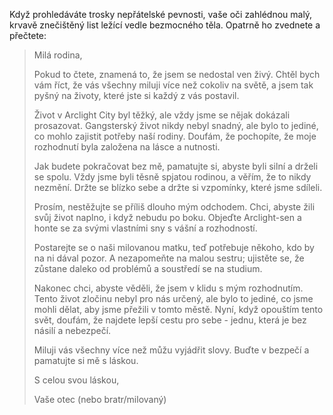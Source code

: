 Když prohledáváte trosky nepřátelské pevnosti, vaše oči zahlédnou malý, krvavě znečištěný list ležící vedle bezmocného těla. Opatrně ho zvednete a přečtete:

> Milá rodina,
>
> Pokud to čtete, znamená to, že jsem se nedostal ven živý. Chtěl bych vám říct, že vás všechny miluji více než cokoliv na světě, a jsem tak pyšný na životy, které jste si každý z vás postavil.
>
> Život v Arclight City byl těžký, ale vždy jsme se nějak dokázali prosazovat. Gangsterský život nikdy nebyl snadný, ale bylo to jediné, co mohlo zajistit potřeby naší rodiny. Doufám, že pochopíte, že moje rozhodnutí byla založena na lásce a nutnosti.
>
> Jak budete pokračovat bez mě, pamatujte si, abyste byli silní a drželi se spolu. Vždy jsme byli těsně spjatou rodinou, a věřím, že to nikdy nezmění. Držte se blízko sebe a držte si vzpomínky, které jsme sdíleli.
>
> Prosím, nestěžujte se příliš dlouho mým odchodem. Chci, abyste žili svůj život naplno, i když nebudu po boku. Objeďte Arclight-sen a honte se za svými vlastními sny s vášní a rozhodností.
>
> Postarejte se o naši milovanou matku, teď potřebuje někoho, kdo by na ni dával pozor. A nezapomeňte na malou sestru; ujistěte se, že zůstane daleko od problémů a soustředí se na studium.
>
> Nakonec chci, abyste věděli, že jsem v klidu s mým rozhodnutím. Tento život zločinu nebyl pro nás určený, ale bylo to jediné, co jsme mohli dělat, aby jsme přežili v tomto městě. Nyní, když opouštím tento svět, doufám, že najdete lepší cestu pro sebe - jednu, která je bez násilí a nebezpečí.
>
> Miluji vás všechny více než můžu vyjádřit slovy. Buďte v bezpečí a pamatujte si mě s láskou.
>
> S celou svou láskou,
>
> Vaše otec (nebo bratr/milovaný)
